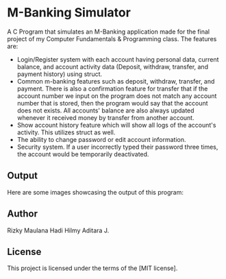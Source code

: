 # M-Banking Simulator

A C Program that simulates an M-Banking application made for the final project of my Computer Fundamentals & Programming class. 
The features are:

- Login/Register system with each account having personal data, current balance, and account activity data (Deposit, withdraw, transfer, and payment history) using struct.
- Common m-banking features such as deposit, withdraw, transfer, and payment. There is also a confirmation feature for transfer that if the account number we input on the program does not match any account number that is stored, then the program would say that the account does not exists. All accounts' balance are also always updated whenever it received money by transfer from another account.
- Show account history feature which will show all logs of the account's activity. This utilizes struct as well.
- The ability to change password or edit account information.
- Security system. If a user incorrectly typed their password three times, the account would be temporarily deactivated.

## Output
Here are some images showcasing the output of this program:

## Author
Rizky Maulana Hadi
Hilmy Aditara J.

## License
This project is licensed under the terms of the [MIT license].
